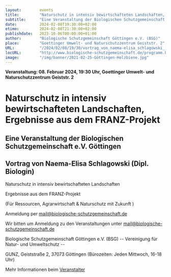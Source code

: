 ```yaml
---
layout:        events
title:         "Naturschutz in intensiv bewirtschafteten Landschaften, Ergebnisse aus dem FRANZ-Projekt"
subtitle:      "Eine Veranstaltung der Biologischen Schutzgemeinschaft e.V. Göttingen"
date:          2024-02-08T19:30:00+02:00
etime:         2024-02-08T21:30:00+02:00
publishdate:   2023-10-06T00:00:00+01:00
author:        "Biologische Schutzgemeinschaft Göttingen e.V. (BSG)"
place:         "Goettinger Umwelt- und Naturschutzzentrum Geiststr. 2"
URL:           "/2024/02/08/19/30/vortrag_von_naema-elisa_schlagowski_(dipl__biologin)"
locURL:        "http://www.biologische-schutzgemeinschaft.de/programm.html"
image:         "/img/banner/2021-02-25-Göttingen-Holzbiene.jpg"
---
```


**Veranstaltung: 08. Februar 2024, 19:30 Uhr, Goettinger Umwelt- und Naturschutzzentrum Geiststr. 2**


Naturschutz in intensiv bewirtschafteten Landschaften, Ergebnisse aus dem FRANZ-Projekt
===========

Eine Veranstaltung der Biologischen Schutzgemeinschaft e.V. Göttingen
-----------

Vortrag von Naema-Elisa Schlagowski (Dipl. Biologin)
-------------

Naturschutz in intensiv bewirtschafteten Landschaften

Ergebnisse aus dem FRANZ-Projekt

(Für Ressourcen, Agrarwirtschaft & Naturschutz mit Zukunft )

Anmeldung per mail@biologische-schutzgemeinschaft.de


Wir bitten um Anmeldung zu den Veranstaltungen unter mail@biologische-schutzgemeinschaft.de

Biologische Schutzgemeinschaft Göttingen e.V. (BSG)
-- Vereinigung für Natur- und Umweltschutz --

GUNZ, Geiststraße 2, 37073 Göttingen (Bürozeiten: Jeden Mittwoch, 16-18 Uhr)


Mehr Informationen beim [Veranstalter](http://www.biologische-schutzgemeinschaft.de/programm.html)
